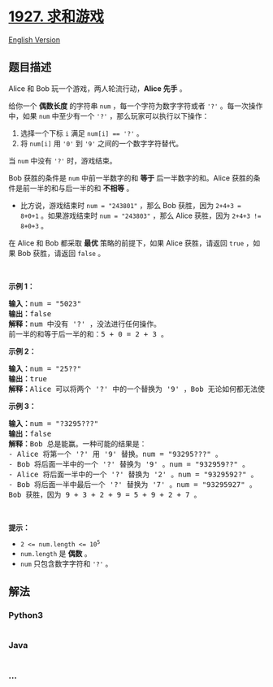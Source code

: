 # [1927. 求和游戏](https://leetcode.cn/problems/sum-game)

[English Version](/solution/1900-1999/1927.Sum%20Game/README_EN.md)

## 题目描述

<!-- 这里写题目描述 -->

<p>Alice 和 Bob 玩一个游戏，两人轮流行动，<strong>Alice 先手</strong> 。</p>

<p>给你一个 <strong>偶数长度</strong> 的字符串 <code>num</code> ，每一个字符为数字字符或者 <code>'?'</code> 。每一次操作中，如果 <code>num</code> 中至少有一个 <code>'?'</code> ，那么玩家可以执行以下操作：</p>

<ol>
	<li>选择一个下标 <code>i</code> 满足 <code>num[i] == '?'</code> 。</li>
	<li>将 <code>num[i]</code> 用 <code>'0'</code> 到 <code>'9'</code> 之间的一个数字字符替代。</li>
</ol>

<p>当 <code>num</code> 中没有<span style=""> </span><code>'?'</code> 时，游戏结束。</p>

<p>Bob 获胜的条件是 <code>num</code> 中前一半数字的和 <strong>等于</strong> 后一半数字的和。Alice 获胜的条件是前一半的和与后一半的和 <strong>不相等</strong> 。</p>

<ul>
	<li>比方说，游戏结束时 <code>num = "243801"</code> ，那么 Bob 获胜，因为 <code>2+4+3 = 8+0+1</code> 。如果游戏结束时 <code>num = "243803"</code> ，那么 Alice 获胜，因为 <code>2+4+3 != 8+0+3</code> 。</li>
</ul>

<p>在 Alice 和 Bob 都采取 <strong>最优</strong> 策略的前提下，如果 Alice 获胜，请返回 <code>true</code> ，如果 Bob 获胜，请返回 <code>false</code> 。</p>

<p> </p>

<p><strong>示例 1：</strong></p>

<pre>
<b>输入：</b>num = "5023"
<b>输出：</b>false
<b>解释：</b>num 中没有 '?' ，没法进行任何操作。
前一半的和等于后一半的和：5 + 0 = 2 + 3 。
</pre>

<p><strong>示例 2：</strong></p>

<pre>
<b>输入：</b>num = "25??"
<b>输出：</b>true
<strong>解释：</strong>Alice 可以将两个 '?' 中的一个替换为 '9' ，Bob 无论如何都无法使前一半的和等于后一半的和。
</pre>

<p><strong>示例 3：</strong></p>

<pre>
<b>输入：</b>num = "?3295???"
<b>输出：</b>false
<b>解释：</b>Bob 总是能赢。一种可能的结果是：
- Alice 将第一个 '?' 用 '9' 替换。num = "93295???" 。
- Bob 将后面一半中的一个 '?' 替换为 '9' 。num = "932959??" 。
- Alice 将后面一半中的一个 '?' 替换为 '2' 。num = "9329592?" 。
- Bob 将后面一半中最后一个 '?' 替换为 '7' 。num = "93295927" 。
Bob 获胜，因为 9 + 3 + 2 + 9 = 5 + 9 + 2 + 7 。
</pre>

<p> </p>

<p><strong>提示：</strong></p>

<ul>
	<li><code>2 <= num.length <= 10<sup>5</sup></code></li>
	<li><code>num.length</code> 是 <strong>偶数</strong> 。</li>
	<li><code>num</code> 只包含数字字符和 <code>'?'</code> 。</li>
</ul>

## 解法

<!-- 这里可写通用的实现逻辑 -->

<!-- tabs:start -->

### **Python3**

<!-- 这里可写当前语言的特殊实现逻辑 -->

```python

```

### **Java**

<!-- 这里可写当前语言的特殊实现逻辑 -->

```java

```

### **...**

```

```

<!-- tabs:end -->
